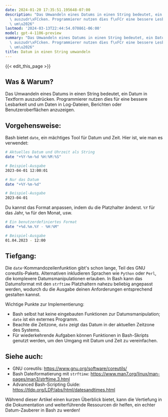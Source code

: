 ```yaml
---
date: 2024-01-20 17:35:51.195648-07:00
description: "Das Umwandeln eines Datums in einen String bedeutet, ein Datum in Textform\
  \ auszudr\xFCcken. Programmierer nutzen dies f\xFCr eine bessere Lesbarkeit und\
  \ um\u2026"
lastmod: '2024-03-13T22:44:54.070861-06:00'
model: gpt-4-1106-preview
summary: "Das Umwandeln eines Datums in einen String bedeutet, ein Datum in Textform\
  \ auszudr\xFCcken. Programmierer nutzen dies f\xFCr eine bessere Lesbarkeit und\
  \ um\u2026"
title: Datum in einen String umwandeln
---
```


{{< edit_this_page >}}

## Was & Warum?
Das Umwandeln eines Datums in einen String bedeutet, ein Datum in Textform auszudrücken. Programmierer nutzen dies für eine bessere Lesbarkeit und um Daten in Log-Dateien, Berichten oder Benutzeroberflächen anzuzeigen.

## Vorgehensweise:
Bash bietet `date`, ein mächtiges Tool für Datum und Zeit. Hier ist, wie man es verwendet:

```Bash
# Aktuelles Datum und Uhrzeit als String
date "+%Y-%m-%d %H:%M:%S"

# Beispiel-Ausgabe
2023-04-01 12:00:01

# Nur das Datum
date "+%Y-%m-%d"

# Beispiel-Ausgabe
2023-04-01
```

Du kannst das Format anpassen, indem du die Platzhalter änderst. `%Y` für das Jahr, `%m` für den Monat, usw.

```Bash
# Ein benutzerdefiniertes Format
date "+%d.%m.%Y - %H:%M"

# Beispiel-Ausgabe
01.04.2023 - 12:00
```

## Tiefgang:
Die `date`-Kommandozeilenfunktion gibt's schon lange, Teil des GNU coreutils-Pakets. Alternativen inkludieren Sprachen wie `Python` oder `Perl`, die komplexere Datumsmanipulationen erlauben. In Bash kann das Datumsformat mit den `strftime` Platzhaltern nahezu beliebig angepasst werden, wodurch du die Ausgabe deinen Anforderungen entsprechend gestalten kannst.

Wichtige Punkte zur Implementierung:
- Bash selbst hat keine eingebauten Funktionen zur Datumsmanipulation; `date` ist ein externes Programm.
- Beachte die Zeitzone, `date` zeigt das Datum in der aktuellen Zeitzone des Systems.
- Für wiederkehrende Aufgaben können Funktionen in Bash-Skripts genutzt werden, um den Umgang mit Datum und Zeit zu vereinfachen.

## Siehe auch:
- GNU coreutils: https://www.gnu.org/software/coreutils/
- Bash Dateiformatierung mit `strftime`: https://www.man7.org/linux/man-pages/man3/strftime.3.html
- Advanced Bash-Scripting Guide: https://tldp.org/LDP/abs/html/datesandtimes.html

Während dieser Artikel einen kurzen Überblick bietet, kann die Vertiefung in die Dokumentation und weiterführende Ressourcen dir helfen, ein echter Datum-Zauberer in Bash zu werden!

